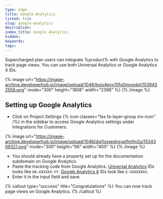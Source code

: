 ```yaml
---
type: page
title: Google Analytics
listed: true
slug: google-analytics
description: 
index_title: Google Analytics
hidden: 
keywords: 
tags: 
---
```


Supercharged plan users can integrate %product% with Google Analytics to track page views. You can use both Universal Analytics or Google Analytics 4 IDs.

{% image url="https://image-archive.developerhub.io/image/upload/1046/boju4eyx10fx0mvgxbji/1539432558.png" mode="300" height="1808" width="2388" %}
{% /image %}

## Setting up Google Analytics

- Click on Project Settings {% icon classes="fas fa-layer-group inv-icon" /%} in the sidebar to access Google Analytics settings under Integrations for Customers.

{% image url="https://image-archive.developerhub.io/image/upload/1046/dqi1osxednsypifmfm2u/1534309321.png" mode="300" height="96" width="400" %}
{% /image %}

- You should already have a property set up for the documentation subdomain on Google Analytics. 
- Paste the tracking code from Google Analytics. [Universal Analytics](https://support.google.com/analytics/answer/7476135) IDs looks like `UA-XXXXXX-YY`. [Google Analytics 4](https://support.google.com/analytics/answer/9539598?hl=en) IDs look like `G-XXXXXXXX`.
- Enter it in the input field and save.

{% callout type="success" title="Congratulations" %}
You can now track page views on Google Analytics.
{% /callout %}